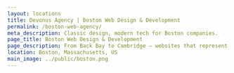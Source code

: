 ```yaml
---
layout: locations
title: Devonus Agency | Boston Web Design & Development
permalink: /boston-web-agency/
meta_description: Classic design, modern tech for Boston companies.
page_title: Boston Web Design & Development
page_description: From Back Bay to Cambridge — websites that represent Boston’s best.
location: Boston, Massachusetts, US
main_image: ../public/boston.png
---
```

